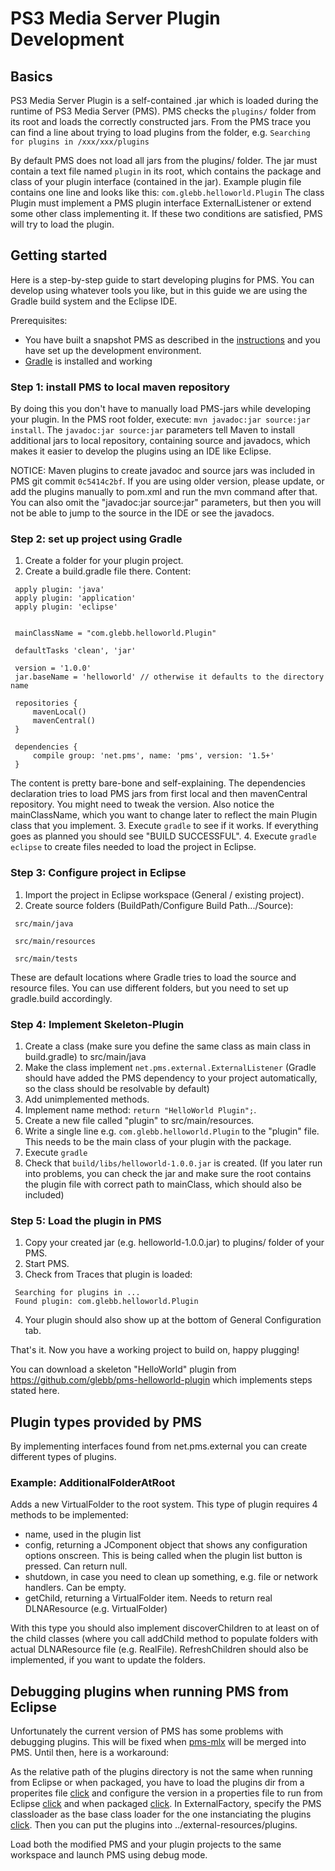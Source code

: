 # PS3 Media Server Plugin Development

## Basics
PS3 Media Server Plugin is a self-contained .jar which is loaded during the runtime of
PS3 Media Server (PMS). PMS checks the ```plugins/``` folder from its root and loads the
correctly constructed jars. From the PMS trace you can find a line about trying to load
plugins from the folder, e.g. ```Searching for plugins in /xxx/xxx/plugins```

By default PMS does not load all jars from the plugins/ folder. The jar must contain a text file named
```plugin``` in its root, which contains the package and class of your plugin interface
(contained in the jar). Example plugin file contains one line and looks like this: 
```com.glebb.helloworld.Plugin``` The class Plugin must implement a PMS plugin interface
ExternalListener or extend some other class implementing it. If these two conditions are satisfied,
PMS will try to load the plugin.

## Getting started
Here is a step-by-step guide to start developing plugins for PMS.
You can develop using whatever tools you like, but in this guide we are using the Gradle
build system and the Eclipse IDE.

Prerequisites:
   * You have built a snapshot PMS as described in the [instructions](https://github.com/ps3mediaserver/ps3mediaserver/blob/master/BUILD.md) and you have set up the development environment.
   * [Gradle](http://www.gradle.org/) is installed and working
   
### Step 1: install PMS to local maven repository
By doing this you don't have to manually load PMS-jars while developing your plugin.
In the PMS root folder, execute: ```mvn javadoc:jar source:jar install```. The
```javadoc:jar source:jar``` parameters tell Maven to install additional jars to local
repository, containing source and javadocs, which makes it easier to develop the plugins
using an IDE like Eclipse.

NOTICE: Maven plugins to create javadoc and source jars was included in PMS git commit ```0c5414c2bf```.
If you are using older version, please update, or add the plugins manually to pom.xml and
run the mvn command after that. You can also omit the "javadoc:jar source:jar" parameters,
but then you will not be able to jump to the source in the IDE or see the javadocs.

### Step 2: set up project using Gradle
   1. Create a folder for your plugin project.
   2. Create a build.gradle file there. Content: 
   ```
    apply plugin: 'java'
    apply plugin: 'application'
    apply plugin: 'eclipse'

    
    mainClassName = "com.glebb.helloworld.Plugin"
    
    defaultTasks 'clean', 'jar'
    
    version = '1.0.0'
    jar.baseName = 'helloworld' // otherwise it defaults to the directory name
    
    repositories {
        mavenLocal()
        mavenCentral()
    }
    
    dependencies {
        compile group: 'net.pms', name: 'pms', version: '1.5+'
    }
   ```
   The content is pretty bare-bone and self-explaining. The dependencies declaration tries to load
   PMS jars from first local and then mavenCentral repository. You might need to tweak the version.
   Also notice the mainClassName, which you want to change later to reflect the main Plugin class
   that you implement.
   3. Execute ```gradle``` to see if it works. If everything goes as planned you should see
   "BUILD SUCCESSFUL".
   4. Execute ```gradle eclipse``` to create files needed to load the project in Eclipse.

### Step 3: Configure project in Eclipse
   1. Import the project in Eclipse workspace (General / existing project).
   2. Create source folders (BuildPath/Configure Build Path.../Source):
   ```
    src/main/java
    
    src/main/resources
    
    src/main/tests
   ```
   These are default locations where Gradle tries to load the source and resource files. You can use
   different folders, but you need to set up gradle.build accordingly.
   
### Step 4: Implement Skeleton-Plugin
   1. Create a class (make sure you define the same class as main class in build.gradle) to src/main/java
   2. Make the class implement ```net.pms.external.ExternalListener``` (Gradle should have added
   the PMS dependency to your project automatically, so the class should be resolvable by default)
   3. Add unimplemented methods.
   4. Implement name method: ```return "HelloWorld Plugin";```.
   5. Create a new file called "plugin" to src/main/resources.
   6. Write a single line e.g. ```com.glebb.helloworld.Plugin``` to the "plugin" file. This needs
   to be the main class of your plugin with the package.
   7. Execute ```gradle```
   8. Check that ```build/libs/helloworld-1.0.0.jar``` is created. (If you later run into problems,
   you can check the jar and make sure the root contains the plugin file with correct path to mainClass,
   which should also be included)

### Step 5: Load the plugin in PMS
   1. Copy your created jar (e.g. helloworld-1.0.0.jar) to plugins/ folder of your PMS.
   2. Start PMS.
   3. Check from Traces that plugin is loaded:
   ```
    Searching for plugins in ...
    Found plugin: com.glebb.helloworld.Plugin
   ```
   4. Your plugin should also show up at the bottom of General Configuration tab.

That's it. Now you have a working project to build on, happy plugging!
   
You can download a skeleton "HelloWorld" plugin from https://github.com/glebb/pms-helloworld-plugin
which implements steps stated here.

## Plugin types provided by PMS
By implementing interfaces found from net.pms.external you can create different types of plugins.

### Example: AdditionalFolderAtRoot
Adds a new VirtualFolder to the root system. This type of plugin requires 4 methods to be implemented:
   * name, used in the plugin list
   * config, returning a JComponent object that shows any configuration options onscreen. This is being
   called when the plugin list button is pressed. Can return null.
   * shutdown, in case you need to clean up something, e.g. file or network handlers. Can be empty.
   * getChild, returning a VirtualFolder item. Needs to return real DLNAResource (e.g. VirtualFolder)

With this type you should also implement discoverChildren to at least on of the child classes
(where you call addChild method to populate folders with actual DLNAResource file (e.g. RealFile).
RefreshChildren should also be implemented, if you want to update the folders.

## Debugging plugins when running PMS from Eclipse
Unfortunately the current version of PMS has some problems with debugging plugins. This will be
fixed when [pms-mlx](http://ps3mediaserver.org/forum/viewtopic.php?f=12&t=9775) will be merged
into PMS. Until then, here is a workaround:

As the relative path of the plugins directory is not the same when running from Eclipse or when
packaged, you have to load the plugins dir from a properites file
[click](https://github.com/taconaut/pms-mlx/blob/master/src/main/java/net/pms/configuration/PmsConfiguration.java#L2181)
and configure the version in a properties file to run from Eclipse
[click](https://github.com/taconaut/pms-mlx/blob/master/src/test/resources/project.properties#L4)
and when packaged [click](https://github.com/taconaut/pms-mlx/blob/master/src/main/resources/project.properties#L10).
In ExternalFactory, specify the PMS classloader as the base class loader for the one
instanciating the plugins [click](https://github.com/taconaut/pms-mlx/blob/master/src/main/java/net/pms/plugins/PluginsFactory.java#L281).
Then you can put the plugins into ../external-resources/plugins.

Load both the modified PMS and your plugin projects to the same workspace and launch PMS using debug mode.

